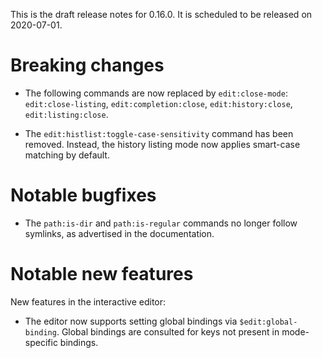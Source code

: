 This is the draft release notes for 0.16.0. It is scheduled to be released on
2020-07-01.

# Breaking changes

-   The following commands are now replaced by `edit:close-mode`:
    `edit:close-listing`, `edit:completion:close`, `edit:history:close`,
    `edit:listing:close`.

-   The `edit:histlist:toggle-case-sensitivity` command has been removed.
    Instead, the history listing mode now applies smart-case matching by
    default.

# Notable bugfixes

-   The `path:is-dir` and `path:is-regular` commands no longer follow symlinks,
    as advertised in the documentation.

# Notable new features

New features in the interactive editor:

-   The editor now supports setting global bindings via `$edit:global-binding`.
    Global bindings are consulted for keys not present in mode-specific
    bindings.
